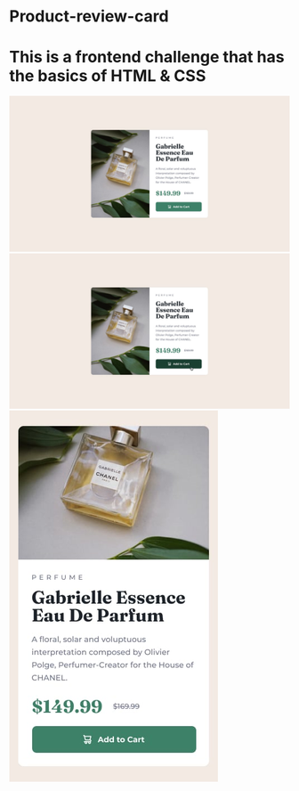 # Product-review-card
<h1>This is a frontend challenge that has the basics of HTML &amp; CSS</h1>

![image info](files/product-preview-card-component-main/design/desktop-design.jpg)
![image info](files/product-preview-card-component-main/design/active-states.jpg)
![image info](files/product-preview-card-component-main/design/mobile-design.jpg)




